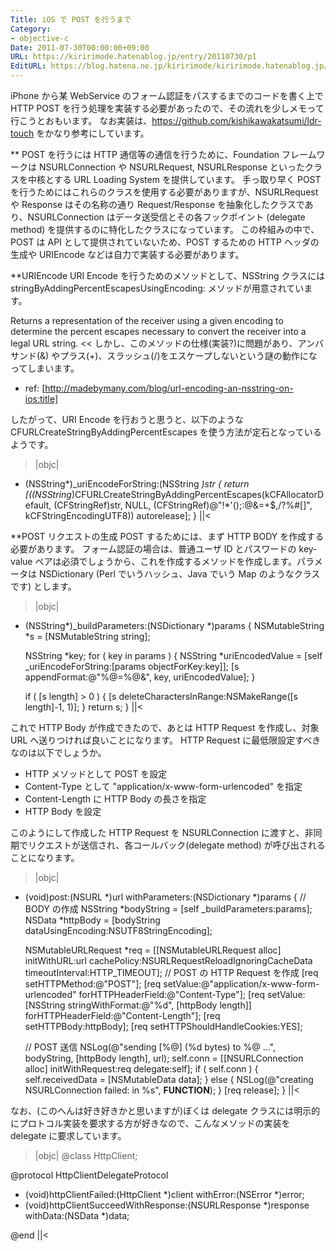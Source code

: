 ```yaml
---
Title: iOS で POST を行うまで
Category:
- objective-c
Date: 2011-07-30T00:00:00+09:00
URL: https://kiririmode.hatenablog.jp/entry/20110730/p1
EditURL: https://blog.hatena.ne.jp/kiririmode/kiririmode.hatenablog.jp/atom/entry/8454420450078210960
---
```


iPhone から某 WebService のフォーム認証をパスするまでのコードを書く上で HTTP POST を行う処理を実装する必要があったので、その流れを少しメモって行こうとおもいます。
なお実装は、https://github.com/kishikawakatsumi/ldr-touch をかなり参考にしています。

** POST を行うには
HTTP 通信等の通信を行うために、Foundation フレームワークは NSURLConnection や NSURLRequest, NSURLResponse といったクラスを中核とする URL Loading System を提供しています。
手っ取り早く POST を行うためにはこれらのクラスを使用する必要がありますが、NSURLRequest や Response はその名称の通り Request/Response を抽象化したクラスであり、NSURLConnection はデータ送受信とその各フックポイント (delegate method) を提供するのに特化したクラスになっています。
この枠組みの中で、POST は API として提供されていないため、POST するための HTTP ヘッダの生成や URIEncode などは自力で実装する必要があります。

**URIEncode
URI Encode を行うためのメソッドとして、NSString クラスには stringByAddingPercentEscapesUsingEncoding: メソッドが用意されています。
>>
Returns a representation of the receiver using a given encoding to determine the percent escapes necessary to convert the receiver into a legal URL string.
<<
しかし、このメソッドの仕様(実装?)に問題があり、アンバサンド(&) やプラス(+)、スラッシュ(/)をエスケープしないという謎の動作になってしまいます。
- ref: [http://madebymany.com/blog/url-encoding-an-nsstring-on-ios:title]

したがって、URI Encode を行おうと思うと、以下のような CFURLCreateStringByAddingPercentEscapes を使う方法が定石となっているようです。
>|objc|
- (NSString*)_uriEncodeForString:(NSString *)str {
    return [((NSString*)CFURLCreateStringByAddingPercentEscapes(kCFAllocatorDefault,
                                                                (CFStringRef)str,
                                                                NULL,
                                                                (CFStringRef)@"!*'();:@&=+$,/?%#[]",
                                                                kCFStringEncodingUTF8)) autorelease];
}
||<

**POST リクエストの生成
POST するためには、まず HTTP BODY を作成する必要があります。
フォーム認証の場合は、普通ユーザ ID とパスワードの key-value ペアは必須でしょうから、これを作成するメソッドを作成します。パラメータは NSDictionary (Perl でいうハッシュ、Java でいう Map のようなクラスです) とします。
>|objc|
- (NSString*)_buildParameters:(NSDictionary *)params {
    NSMutableString *s = [NSMutableString string];

    NSString *key;
    for ( key in params ) {
        NSString *uriEncodedValue = [self _uriEncodeForString:[params objectForKey:key]];
        [s appendFormat:@"%@=%@&", key, uriEncodedValue];
    }

    if ( [s length] > 0 ) {
        [s deleteCharactersInRange:NSMakeRange([s length]-1, 1)];
    }
    return s;
}
||<

これで HTTP Body が作成できたので、あとは HTTP Request を作成し、対象 URL へ送りつければ良いことになります。
HTTP Request に最低限設定すべきなのは以下でしょうか。
- HTTP メソッドとして POST を設定
- Content-Type として "application/x-www-form-urlencoded" を指定
- Content-Length に HTTP Body の長さを指定
- HTTP Body を設定

このようにして作成した HTTP Request を NSURLConnection に渡すと、非同期でリクエストが送信され、各コールバック(delegate method) が呼び出されることになります。
>|objc|
- (void)post:(NSURL *)url withParameters:(NSDictionary *)params {
    // BODY の作成
    NSString *bodyString = [self _buildParameters:params];
    NSData   *httpBody   = [bodyString dataUsingEncoding:NSUTF8StringEncoding];

    NSMutableURLRequest *req = [[NSMutableURLRequest alloc] initWithURL:url
                                                            cachePolicy:NSURLRequestReloadIgnoringCacheData
                                                        timeoutInterval:HTTP_TIMEOUT];
    // POST の HTTP Request を作成
    [req setHTTPMethod:@"POST"];
    [req setValue:@"application/x-www-form-urlencoded"                 forHTTPHeaderField:@"Content-Type"];
    [req setValue:[NSString stringWithFormat:@"%d", [httpBody length]] forHTTPHeaderField:@"Content-Length"];
    [req setHTTPBody:httpBody];
    [req setHTTPShouldHandleCookies:YES];

    // POST 送信
    NSLog(@"sending [%@] (%d bytes) to %@ ...", bodyString, [httpBody length], url);
    self.conn = [[NSURLConnection alloc] initWithRequest:req delegate:self];
    if ( self.conn ) {
        self.receivedData = [NSMutableData data];
    }
    else {
        NSLog(@"creating NSURLConnection failed: in %s", __FUNCTION__);
    }
    [req release];
}
||<

なお、(このへんは好き好きかと思いますが)ぼくは delegate クラスには明示的にプロトコル実装を要求する方が好きなので、こんなメソッドの実装を delegate に要求しています。
>|objc|
@class HttpClient;

@protocol HttpClientDelegateProtocol <NSObject>

- (void)httpClientFailed:(HttpClient *)client withError:(NSError *)error;
- (void)httpClientSucceedWithResponse:(NSURLResponse *)response withData:(NSData *)data;

@end
||<
